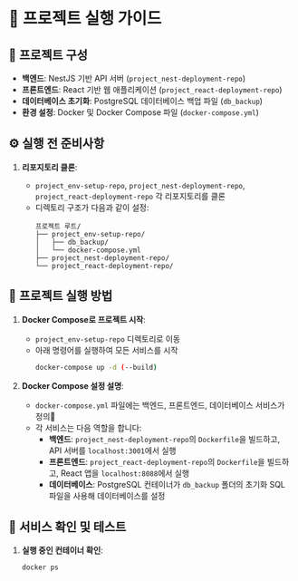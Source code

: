# 📘 프로젝트 실행 가이드

## 📂 프로젝트 구성

- **백엔드**: NestJS 기반 API 서버 (`project_nest-deployment-repo`)
- **프론트엔드**: React 기반 웹 애플리케이션 (`project_react-deployment-repo`)
- **데이터베이스 초기화**: PostgreSQL 데이터베이스 백업 파일 (`db_backup`)
- **환경 설정**: Docker 및 Docker Compose 파일 (`docker-compose.yml`)

## ⚙️ 실행 전 준비사항

1. **리포지토리 클론**:

   - `project_env-setup-repo`, `project_nest-deployment-repo`, `project_react-deployment-repo` 각 리포지토리를 클론
   - 디렉토리 구조가 다음과 같이 설정:
     ```
     프로젝트 루트/
     ├── project_env-setup-repo/
     │   ├── db_backup/
     │   └── docker-compose.yml
     ├── project_nest-deployment-repo/
     └── project_react-deployment-repo/
     ```

## 🚀 프로젝트 실행 방법

1. **Docker Compose로 프로젝트 시작**:

   - `project_env-setup-repo` 디렉토리로 이동
   - 아래 명령어를 실행하여 모든 서비스를 시작
     ```bash
     docker-compose up -d (--build)
     ```

2. **Docker Compose 설정 설명**:
   - `docker-compose.yml` 파일에는 백엔드, 프론트엔드, 데이터베이스 서비스가 정의
   - 각 서비스는 다음 역할을 합니다:
     - **백엔드**: `project_nest-deployment-repo`의 `Dockerfile`을 빌드하고, API 서버를 `localhost:3001`에서 실행
     - **프론트엔드**: `project_react-deployment-repo`의 `Dockerfile`을 빌드하고, React 앱을 `localhost:8088`에서 실행
     - **데이터베이스**: PostgreSQL 컨테이너가 `db_backup` 폴더의 초기화 SQL 파일을 사용해 데이터베이스를 설정

## 🧪 서비스 확인 및 테스트 

1. **실행 중인 컨테이너 확인**:
   ```bash
   docker ps
   ```
